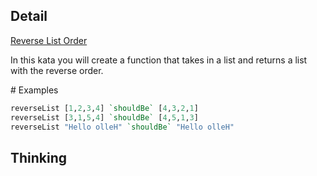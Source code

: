 ## Detail

[Reverse List Order](https://www.codewars.com/kata/reverse-list-order)

In this kata you will create a function that takes in a list and returns a list with the reverse order.

\# Examples

```haskell
reverseList [1,2,3,4] `shouldBe` [4,3,2,1]
reverseList [3,1,5,4] `shouldBe` [4,5,1,3]
reverseList "Hello olleH" `shouldBe` "Hello olleH"
```

## Thinking

